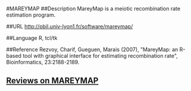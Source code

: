 #MAREYMAP
##Description
MareyMap is a meiotic recombination rate estimation program.

##URL
http://pbil.univ-lyon1.fr/software/mareymap/

##Language
R, tcl/tk

##Reference
Rezvoy, Charif, Gueguen, Marais (2007), "MareyMap: an R-based tool with graphical interface for estimating recombination rate", Bioinformatics, 23:2188-2189.


## [Reviews on MAREYMAP](https://github.com/gaow/genetic-analysis-software/issues/316)